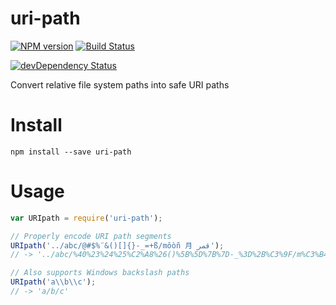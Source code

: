 # uri-path
[![NPM version](https://badge.fury.io/js/uri-path.png)](https://npmjs.org/package/uri-path)
[![Build Status](https://travis-ci.org/UltCombo/uri-path.png?branch=master)](https://travis-ci.org/UltCombo/uri-path)
<!-- [![Dependency Status](https://david-dm.org/UltCombo/uri-path.png)](https://david-dm.org/UltCombo/uri-path) -->
[![devDependency Status](https://david-dm.org/UltCombo/uri-path/dev-status.png)](https://david-dm.org/UltCombo/uri-path#info=devDependencies)

Convert relative file system paths into safe URI paths

# Install

```
npm install --save uri-path
```

# Usage

```js
var URIpath = require('uri-path');

// Properly encode URI path segments
URIpath('../abc/@#$%¨&()[]{}-_=+ß/môòñ 月 قمر');
// -> '../abc/%40%23%24%25%C2%A8%26()%5B%5D%7B%7D-_%3D%2B%C3%9F/m%C3%B4%C3%B2%C3%B1%20%E6%9C%88%20%D9%82%D9%85%D8%B1'

// Also supports Windows backslash paths
URIpath('a\\b\\c');
// -> 'a/b/c'
```
